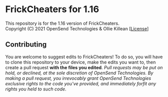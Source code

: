 # FrickCheaters for 1.16
This repository is for the 1.16 version of FrickCheaters.    
Copyright (C) 2021  OpenSend Technologies & Ollie Killean  [[License](https://github.com/FrickCheaters/1.16/blob/main/LICENSE)]

## Contributing
You are welcome to suggest edits to FrickCheaters! To do so, you will have to clone this repository to your device, make the edits you want to, then create a pull request **with the files you edited**. _Pull requests may be put on hold, or declined, at the sole discretion of OpenSend Technologies. By making a pull request, you irrevocably grant OpenSend Technologies exclusive rights to the code you've provided, and immediately forfit any rights you held to such code._
